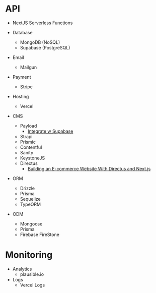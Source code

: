 # API
- NextJS Serverless Functions

- Database
  - MongoDB (NoSQL)
  - Supabase (PostgreSQL)
- Email 
  - Mailgun
- Payment
  - Stripe
- Hosting 
  - Vercel
- CMS
  - Payload 
    - [Integrate w Supabase](https://payloadcms.com/blog/setting-up-payload-with-supabase-for-your-nextjs-app-a-step-by-step-guide?ref=dailydev)
  - Strapi
  - Prismic
  - Contentful
  - Sanity
  - KeystoneJS
  - Directus 
    - [Building an E-commerce Website With Directus and Next.js](https://docs.directus.io/blog/build-an-e-commerce-website-with-directus-and-next-js.html?ref=dailydev)
- ORM
  - Drizzle 
  - Prisma
  - Sequelize
  - TypeORM
- ODM 
  - Mongoose
  - Prisma
  - Firebase FireStone

# Monitoring
- Analytics
  - plausible.io
- Logs
  - Vercel Logs
